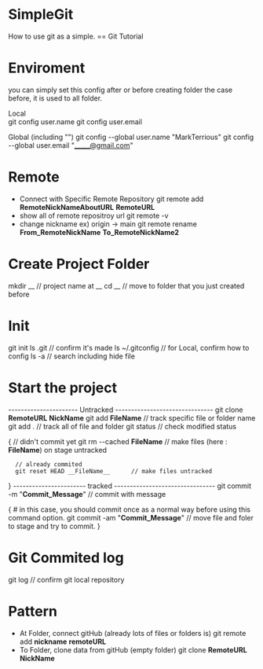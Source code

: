 # SimpleGit
How to use git as a simple. == Git Tutorial

# Enviroment
   you can simply set this config after or before creating folder
the case before, it is used to all folder.

Local <br>
  git config user.name
  git config user.email
  
Global (including "")
  git config --global user.name "MarkTerrious"
  git config --global user.email "_____@gmail.com"

# Remote
   - Connect with Specific Remote Repository
   git remote add __RemoteNickNameAboutURL__ __RemoteURL__  
   - show all of remote repositroy url
   git remote -v      
   - change nickname ex) origin -> main
   git remote rename __From_RemoteNickName__ __To_RemoteNickName2__
   
# Create Project Folder
  mkdir __      // project name at __
  cd __         // move to folder that you just created before
  
# Init
  git init
  ls .git           // confirm it's made 
  ls ~/.gitconfig   // for Local, confirm how to config
  ls -a             // search including hide file
  
# Start the project
   ---------------------- Untracked -------------------------------
   git clone __RemoteURL__ __NickName__ 
   git add __FileName__             // track specific file or folder name
   git add .                        // track all of file and folder
   git status                       // check modified status
   
   {
      // didn't commit yet
      git rm --cached __FileName__     // make files (here : __FileName__) on stage untracked

      // already commited
      git reset HEAD __FileName__      // make files untracked
   } 
   ----------------------- tracked --------------------------------
   git commit -m "__Commit_Message__"     // commit with message
   
   {
      # in this case, you should commit once as a normal way before using this command option.
      git commit -am "__Commit_Message__"    // move file and foler to stage and try to commit. 
   }
   
# Git Commited log
   git log                          // confirm git local repository
   
# Pattern
- At Folder, connect gitHub (already lots of files or folders is) 
git remote add __nickname__ __remoteURL__
- To Folder, clone data from gitHub (empty folder)
git clone __RemoteURL__ __NickName__
